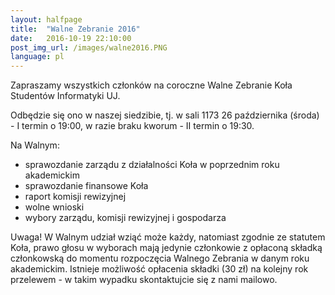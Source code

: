 ```yaml
---
layout: halfpage
title:  "Walne Zebranie 2016"
date:   2016-10-19 22:10:00
post_img_url: /images/walne2016.PNG
language: pl
---
```

Zapraszamy wszystkich członków na coroczne Walne Zebranie Koła Studentów Informatyki UJ.

Odbędzie się ono w naszej siedzibie, tj. w sali 1173 26 października (środa) - I termin o 19:00, w razie braku kworum - II termin o 19:30.

Na Walnym:
- sprawozdanie zarządu z działalności Koła w poprzednim roku akademickim
- sprawozdanie finansowe Koła
- raport komisji rewizyjnej
- wolne wnioski
- wybory zarządu, komisji rewizyjnej i gospodarza

Uwaga! W Walnym udział wziąć może każdy, natomiast zgodnie ze statutem Koła, prawo głosu w wyborach mają jedynie członkowie z opłaconą składką członkowską do momentu rozpoczęcia Walnego Zebrania w danym roku akademickim.
Istnieje możliwość opłacenia składki (30 zł) na kolejny rok przelewem - w takim wypadku skontaktujcie się z nami mailowo.
